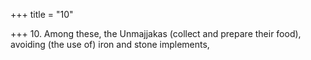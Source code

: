 +++
title = "10"

+++
10. Among these, the Unmajjakas (collect and prepare their food), avoiding (the use of) iron and stone implements,
